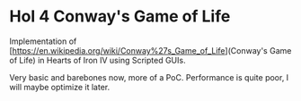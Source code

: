 # HoI 4 Conway's Game of Life

Implementation of [<https://en.wikipedia.org/wiki/Conway%27s_Game_of_Life>](Conway's Game of Life) in Hearts of Iron IV using Scripted GUIs.

Very basic and barebones now, more of a PoC. Performance is quite poor, I will maybe optimize it later.